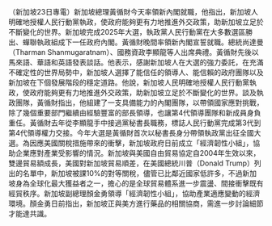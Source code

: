 （新加坡23日專電）新加坡總理黃循財今天率領新內閣就職，他指出，新加坡人明確地授權人民行動黨執政，使政府能夠更有力地推進外交政策，助新加坡立足於不斷變化的世界。新加坡完成2025年大選，執政黨人民行動黨在大多數選區勝出、蟬聯執政組成下一任政府內閣。黃循財晚間率領新內閣宣誓就職。總統尚達曼（Tharman Shanmugaratnam）、國務資政李顯龍等人出席典禮。黃循財先後以馬來語、華語和英語發表談話。他表示，感謝新加坡人在大選的強力委託，在充滿不確定性的世界局勢中，新加坡人選擇了能信任的領導人、能信賴的政府團隊以及新加坡在下個發展階段的穩定道路。他說，新加坡人民明確地授權人民行動黨執政，使政府能夠更有力地推進外交政策，助新加坡立足於不斷變化的世界。談及執政團隊，黃循財指出，他組建了一支具備能力的內閣團隊，以帶領國家應對挑戰，除了幾個重要部門繼續由經驗豐富的部長領導，也讓第4代領導團隊和新成員身負重任。黃循財去年從李顯龍手中接過黨秘書長職務，標誌人民行動黨完成第3代到第4代領導權力交接。今年大選是黃循財首次以秘書長身分帶領執政黨出征全國大選。為因應美國關稅措施帶來的衝擊，新加坡政府日前成立「經濟韌性小組」，協助企業應對產業受影響的情況。新加坡與美國自由貿易協定自2004年生效以來，雙邊貿易額成長，美國對新加坡貿易順差，在美國總統川普（Donald Trump）列出的名單中，新加坡被課10%的對等關稅，儘管已比鄰近國家低許多，不過新加坡身為全球化最大獲益者之一，擔心的是全球貿易體系進一步震盪、間接衝擊既有經貿秩序。新加坡副總理顏金勇領導「經濟韌性小組」，協助產業適應變動的經濟環境。顏金勇日前指出，新加坡正與美方進行藥品的相關協商，需進一步討論細節才能達共識。